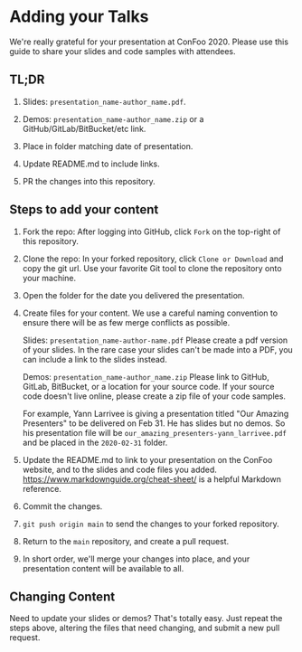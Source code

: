 Adding your Talks
=================

We're really grateful for your presentation at ConFoo 2020. Please use this guide to share your slides and code samples with attendees.


## TL;DR

1. Slides: `presentation_name-author_name.pdf`.

2. Demos: `presentation_name-author_name.zip` or a GitHub/GitLab/BitBucket/etc link.

3. Place in folder matching date of presentation.

4. Update README.md to include links.

5. PR the changes into this repository.


## Steps to add your content

1. Fork the repo: After logging into GitHub, click `Fork` on the top-right of this repository.

2. Clone the repo: In your forked repository, click `Clone or Download` and copy the git url. Use your favorite Git tool to clone the repository onto your machine.

3. Open the folder for the date you delivered the presentation.

4. Create files for your content.  We use a careful naming convention to ensure there will be as few merge conflicts as possible.

   Slides: `presentation_name-author-name.pdf`  Please create a pdf version of your slides. In the rare case your slides can't be made into a PDF, you can include a link to the slides instead.

   Demos: `presentation_name-author_name.zip`  Please link to GitHub, GitLab, BitBucket, or a location for your source code. If your source code doesn't live online, please create a zip file of your code samples.

   For example, Yann Larrivee is giving a presentation titled "Our Amazing Presenters" to be delivered on Feb 31.  He has slides but no demos.  So his presentation file will be `our_amazing_presenters-yann_larrivee.pdf` and be placed in the `2020-02-31` folder.

5. Update the README.md to link to your presentation on the ConFoo website, and to the slides and code files you added.  https://www.markdownguide.org/cheat-sheet/ is a helpful Markdown reference.

6. Commit the changes.

7. `git push origin main` to send the changes to your forked repository.

8. Return to the `main` repository, and create a pull request.

9. In short order, we'll merge your changes into place, and your presentation content will be available to all.


## Changing Content

Need to update your slides or demos?  That's totally easy.  Just repeat the steps above, altering the files that need changing, and submit a new pull request.
